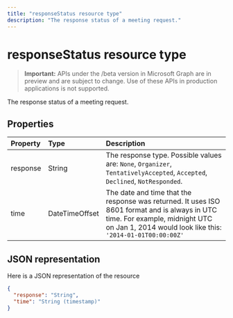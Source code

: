 ```yaml
---
title: "responseStatus resource type"
description: "The response status of a meeting request."
---
```


# responseStatus resource type

> **Important:** APIs under the /beta version in Microsoft Graph are in preview and are subject to change. Use of these APIs in production applications is not supported.

The response status of a meeting request.

## Properties

| Property | Type           | Description |
|:---------|:---------------|:------------|
| response | String         | The response type. Possible values are: `None`, `Organizer`, `TentativelyAccepted`, `Accepted`, `Declined`, `NotResponded`.
| time     | DateTimeOffset | The date and time that the response was returned. It uses ISO 8601 format and is always in UTC time. For example, midnight UTC on Jan 1, 2014 would look like this: `'2014-01-01T00:00:00Z'`

## JSON representation

Here is a JSON representation of the resource

<!-- {
  "blockType": "resource",
  "optionalProperties": [

  ],
  "@odata.type": "microsoft.graph.responseStatus"
}-->

```json
{
  "response": "String",
  "time": "String (timestamp)"
}
```

<!-- uuid: 8fcb5dbc-d5aa-4681-8e31-b001d5168d79
2015-10-25 14:57:30 UTC -->
<!-- {
  "type": "#page.annotation",
  "description": "responseStatus resource",
  "keywords": "",
  "section": "documentation",
  "tocPath": ""
}-->
